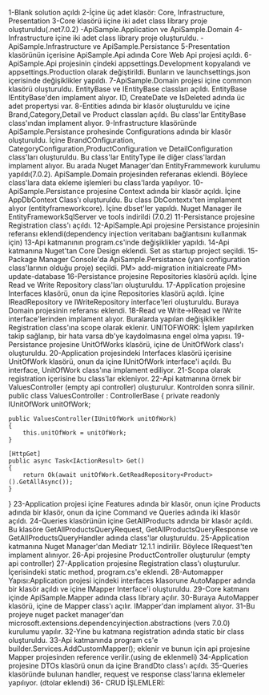 1-Blank solution açıldı
2-İçine üç adet klasör: Core, Infrastructure, Presentation
3-Core klasörü iiçine iki adet class library proje oluşturuldu(.net7.0.2) -ApiSample.Application ve ApiSample.Domain
4-Infrastructure içine iki adet class library proje oluşturuldu. -ApiSample.Infrastructure ve ApiSample.Persistance
5-Presentation klasörünün içerisine ApiSample.Api adında Core Web Api projesi açıldı.
6-ApiSample.Api projesinin çindeki appsettings.Development kopyalandı ve appsettings.Production olarak değiştirildi. Bunların ve launchsettings.json içerisinde değişiklikler yapıldı.
7-ApiSample.Domain projesi içine common klasörü oluşturuldu. EntityBase ve IEntityBase classları açıldı. EntityBase IEntityBase'den implament alıyor. ID, CreateDate ve IsDeleted adında üc adet propertysi var.
8-Entities adında bir klasör oluşturuldu ve içine Brand,Category,Detail ve Product classları açıldı. Bu class'lar EntityBase class'ından implament alıyor.
9-Infrastructure klasöründe ApiSample.Persistance prohesinde Configurations adında bir klasör oluşturuldu. İçine BrandCOnfiguration, CategoryConfiguration,ProductConfiguration ve DetailConfiguration class'ları oluşturuldu. Bu class'lar EntityType ile diğer class'lardan implament alıyor. Bu arada Nuget Manager'dan EntityFrammework kurulumu yapıldı(7.0.2). ApiSample.Domain projesinden referanas eklendi. Böylece class'lara data ekleme işlemleri bu class'larda yapılıyor.
10-ApiSample.Persistance projesine Context adında bir klasör açıldı. İçine AppDbContext Class'ı oluşturuldu. Bu class DbContextx'ten implament alıyor (entityframeworkcore). İçine dbset'ler yapıldı. Nuget Manager ile EntityFrameworkSqlServer ve tools indirildi (7.0.2)
11-Persistance projesine Registration class'ı açıldı.
12-ApiSample.Api projesine Persistance projesinin referansı eklendi(dependency injection veritabanı bağlantısını kullanmak için)
13-Api katmanının program.cs'inde değişiklikler yapıldı.
14-Api katmanına Nuget'tan Core Design eklendi. Set as startup project seçildi.
15-Package Manager Console'da ApiSample.Persistance (yani configuration class'larının olduğu proje) seçildi.
   PM> add-migration initialcreate
   PM> update-database
16-Persistance projesine Repositories klasörü açıldı. İçine Read ve Write Repository class'ları oluşturuldu.
17-Application projesine Interfaces klasörü, onun da içine Repositories klasörü açıldı. İçine IReadRepository ve IWriteRepository interface'leri oluşturuldu. Buraya Domain projesinin referansı eklendi.
18-Read ve Write->IRead ve IWrite interface'lerinden implament alıyor. Buralarda yapılan değişiklikler Registration class'ına scope olarak eklenir.
UNITOFWORK: İşlem yapılırken takip sağlanıp, bir hata varsa db'ye kaydolmasına engel olma yapısı.
19-Persistance projesine UnitOfWorks klasörü, içine de UnitOfWork class'ı oluşturuldu.
20-Application projesindeki Interfaces klasörü içerisine UnitOfWork klasörü, onun da içine IUnitOfWork interface'i açıldı. Bu interface, UnitOfWork class'ına implament ediliyor.
21-Scopa olarak registration içerisine bu class'lar ekleniyor.
22-Api katmanına örnek bir ValuesController (empty api controller) oluşturulur. Kontrolden sonra silinir.
public class ValuesController : ControllerBase
{
    private readonly IUnitOfWork unitOfWork;

    public ValuesController(IUnitOfWork unitOfWork)
    {
        this.unitOfWork = unitOfWork;
    }

    [HttpGet]
    public async Task<IActionResult> Get()
    {
        return Ok(await unitOfWork.GetReadRepository<Product>().GetAllAsync());
    }
}
23-Application projesi içine Features adında bir klasör, onun içine Products adında bir klasör, onun da içine Command ve Queries adında iki klasör açıldı.
24-Queries klasörünün içine GetAllProducts adında bir klasör açıldı. Bu klasöre GetAllProductsQueryRequest, GetAllProductsQueryResponse ve GetAllProductsQueryHandler adında class'lar oluşturuldu.
25-Application katmanına Nuget Manager'dan Mediatr 12.1.1 indirilir. Böylece IRequest'ten implament alınıyor.
26-Api projesine ProductController oluşturulur (empty api controller)
27-Application projesine Registration class'ı oluşturulur. İçerisindeki static method, program.cs'e eklendi.
28-Automapper Yapısı:Application projesi içindeki interfaces klasorune AutoMapper adında bir klasör açıldı ve içine IMapper Interface'i oluşturuldu.
29-Core katmanı içinde ApiSample.Mapper adında class library açılır.
30-Buraya AutoMapper klasörü, içine de Mapper class'ı açılır. IMapper'dan implament alıyor.
31-Bu projeye nuget packet manager'dan microsoft.extensions.dependencyinjection.abstractions (vers 7.0.0) kurulumu yapılır.
32-Yine bu katmana registration adında static bir class oluşturuldu.
33-Api katmanında program cs'e builder.Services.AddCustomMapper(); eklenir ve bunun için api projesine Mapper projesinden reference verilir.(using de eklenmeli)
34-Application projesine DTOs klasörü onun da içine BrandDto class'ı açıldı.
35-Queries klasöründe bulunan handler, request ve response class'larına eklemeler yapılıyor. (dtolar eklendi)
36- CRUD İŞLEMLERİ: 